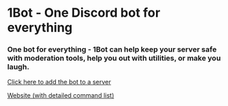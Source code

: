 # 1Bot - One Discord bot for everything

### One bot for everything - 1Bot can help keep your server safe with moderation tools, help you out with utilities, or make you laugh.

[Click here to add the bot to a server](https://dsc.gg/1bot)

[Website (with detailed command list)](https://opensourze.github.io/1bot)

